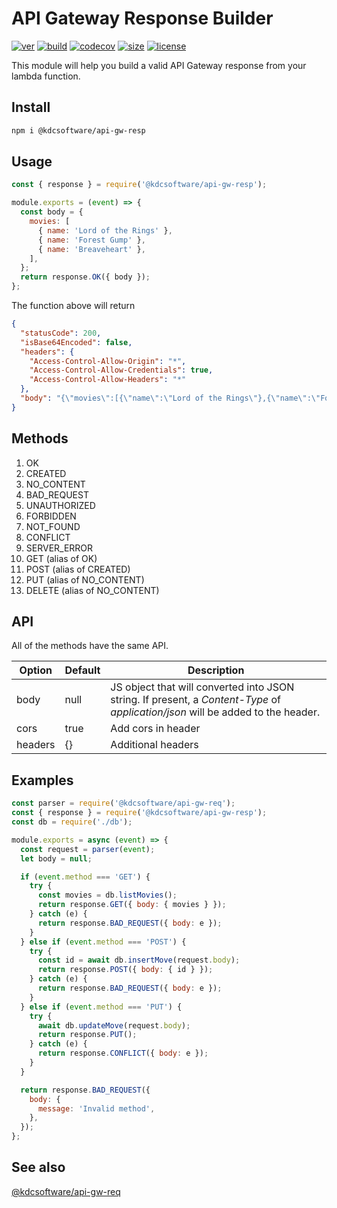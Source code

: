 # API Gateway Response Builder

[![ver](https://img.shields.io/npm/v/@kdcsoftware/api-gw-resp?style=for-the-badge)](https://www.npmjs.com/package/@kdcsoftware/api-gw-resp)
[![build](https://img.shields.io/github/workflow/status/kdcsoftware/api-gw-resp/build?style=for-the-badge)](https://github.com/kdcsoftware/api-gw-resp/actions?query=workflow%3Abuild)
[![codecov](https://img.shields.io/codecov/c/github/kdcsoftware/api-gw-resp?style=for-the-badge)](https://codecov.io/gh/kdcsoftware/api-gw-resp)
[![size](https://img.shields.io/bundlephobia/min/@kdcsoftware/api-gw-resp?style=for-the-badge)](https://bundlephobia.com/result?p=@kdcsoftware/api-gw-resp)
[![license](https://img.shields.io/github/license/kdcsoftware/api-gw-resp?style=for-the-badge)](https://github.com/kdcsoftware/api-gw-resp/blob/master/LICENSE)

This module will help you build a valid API Gateway response from your lambda function.

## Install

```bash
npm i @kdcsoftware/api-gw-resp
```

## Usage

```js
const { response } = require('@kdcsoftware/api-gw-resp');

module.exports = (event) => {
  const body = {
    movies: [
      { name: 'Lord of the Rings' },
      { name: 'Forest Gump' },
      { name: 'Breaveheart' },
    ],
  };
  return response.OK({ body });
};
```

The function above will return

```json
{
  "statusCode": 200,
  "isBase64Encoded": false,
  "headers": {
    "Access-Control-Allow-Origin": "*",
    "Access-Control-Allow-Credentials": true,
    "Access-Control-Allow-Headers": "*"
  },
  "body": "{\"movies\":[{\"name\":\"Lord of the Rings\"},{\"name\":\"Forest Gump\"},{\"name\":\"Breaveheart\"}]}"
}
```

## Methods

1. OK
2. CREATED
3. NO_CONTENT
4. BAD_REQUEST
5. UNAUTHORIZED
6. FORBIDDEN
7. NOT_FOUND
8. CONFLICT
9. SERVER_ERROR
10. GET (alias of OK)
11. POST (alias of CREATED)
12. PUT (alias of NO_CONTENT)
13. DELETE (alias of NO_CONTENT)

## API

All of the methods have the same API.

| Option  | Default | Description                                                                                                                     |
| ------- | ------- | ------------------------------------------------------------------------------------------------------------------------------- |
| body    | null    | JS object that will converted into JSON string. If present, a _Content-Type_ of _application/json_ will be added to the header. |
| cors    | true    | Add cors in header                                                                                                              |
| headers | {}      | Additional headers                                                                                                              |

## Examples

```js
const parser = require('@kdcsoftware/api-gw-req');
const { response } = require('@kdcsoftware/api-gw-resp');
const db = require('./db');

module.exports = async (event) => {
  const request = parser(event);
  let body = null;

  if (event.method === 'GET') {
    try {
      const movies = db.listMovies();
      return response.GET({ body: { movies } });
    } catch (e) {
      return response.BAD_REQUEST({ body: e });
    }
  } else if (event.method === 'POST') {
    try {
      const id = await db.insertMove(request.body);
      return response.POST({ body: { id } });
    } catch (e) {
      return response.BAD_REQUEST({ body: e });
    }
  } else if (event.method === 'PUT') {
    try {
      await db.updateMove(request.body);
      return response.PUT();
    } catch (e) {
      return response.CONFLICT({ body: e });
    }
  }

  return response.BAD_REQUEST({
    body: {
      message: 'Invalid method',
    },
  });
};
```

## See also

[@kdcsoftware/api-gw-req](https://github.com/kdcsoftware/api-gw-req)
